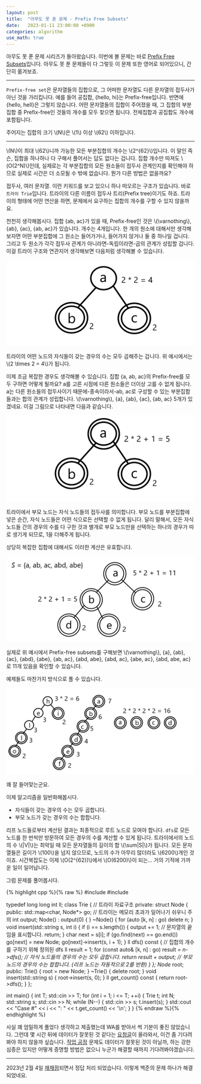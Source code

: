 ```yaml
---
layout: post
title:  "아무도 못 푼 문제 - Prefix Free Subsets"
date:   2023-01-11 23:00:00 +0900
categories: algorithm
use_math: true
---
```


아무도 못 푼 문제 시리즈가 돌아왔습니다. 이번에 볼 문제는 바로 [Prefix Free Subsets][q]입니다. 아무도 못 푼 문제들이 다 그렇듯 이 문제 또한 영어로 되어있으니, 간단히 옮겨보죠.

- - -

`Prefix-free set`은 문자열들의 집합으로, 그 어떠한 문자열도 다른 문자열의 접두사가 아닌 것을 가리킵니다. 예를 들어 공집합, {hello, hi}는 Prefix-free입니다. 반면에 {hello, hell}은 그렇지 않습니다. 어떤 문자열들의 집합이 주어졌을 때, 그 집합의 부분집합 중 Prefix-free인 것들의 개수를 모두 찾으면 됩니다. 전체집합과 공집합도 개수에 포함됩니다.

주어지는 집합의 크기 \\(N\\)은 \\(1\\) 이상 \\(62\\) 이하입니다.

- - -

\\(N\\)이 최대 \\(62\\)니까 가능한 모든 부분집합의 개수는 \\(2^{62}\\)입니다. 이 말인 즉슨, 집합을 하나하나 다 구해서 풀어서는 답도 없다는 겁니다. 집합 개수만 따져도 \\(O(2^N)\\)인데, 실제로는 각 부분집합의 모든 원소들이 접두사 관계인지를 확인해야 하므로 실제로 시간은 더 소모될 수 밖에 없습니다. 뭔가 다른 방법은 없을까요?

접두사, 여러 문자열. 이런 키워드를 보고 있으니 하나 떠오르는 구조가 있습니다. 바로 `트라이 Trie`입니다. 트라이의 다른 이름이 접두사 트리(Prefix tree)이기도 하죠. 트라이의 형태에 어떤 연산을 하면, 문제에서 요구하는 집합의 개수를 구할 수 있지 않을까요.

천천히 생각해봅시다. 집합 {ab, ac}가 있을 때, Prefix-free인 것은 \\(\varnothing\\), {ab}, {ac}, {ab, ac}가 있습니다. 개수는 4개입니다. 한 개의 원소에 대해서만 생각해보자면 어떤 부분집합에 그 원소는 들어가거나, 들어가지 않거나 둘 중 하나일 겁니다. 그리고 두 원소가 각각 접두사 관계가 아니라면-독립이라면-곱의 관계가 성립할 겁니다. 이걸 트라이 구조와 연관지어 생각해보면 다음처럼 생각해볼 수 있습니다.

![result](/assets/images/2023-01-11-q9712/mul.png)

트라이의 어떤 노드의 자식들이 갖는 경우의 수는 모두 곱해주는 겁니다. 위 예시에서는 \\(2 \times 2 = 4\\)가 됩니다.

이제 조금 복잡한 경우도 생각해볼 수 있습니다. 집합 {a, ab, ac}의 Prefix-free를 모두 구하면 어떻게 될까요? a를 고른 시점에 다른 원소들은 더이상 고를 수 없게 됩니다. a는 다른 원소들의 접두사이기 때문에-종속이라서-ab, ac로 구성할 수 있는 부분집합들과는 합의 관계가 성립합니다. \\(\varnothing\\), {a}, {ab}, {ac}, {ab, ac} 5개가 있겠네요. 이걸 그림으로 나타내면 다음과 같습니다.

![result](/assets/images/2023-01-11-q9712/add.png)

트라이에서 부모 노드는 자식 노드들의 접두사를 의미합니다. 부모 노드를 부분집합에 넣은 순간, 자식 노드들은 어떤 식으로든 선택할 수 없게 됩니다. 달리 말해서, 모든 자식 노드들 간의 경우의 수를 다 구한 것과 별개로 부모 노드만을 선택하는 하나의 경우가 따로 생기게 되므로, 1을 더해주게 됩니다.

상당히 복잡한 집합에 대해서도 이러한 계산은 유효합니다.

![result](/assets/images/2023-01-11-q9712/example.png)

실제로 위 예시에서 Prefix-free subsets를 구해보면 \\(\varnothing\\), {a}, {ab}, {ac}, {abd}, {abe}, {ab, ac}, {abd, abe}, {abd, ac}, {abe, ac}, {abd, abe, ac}로 11개 있음을 확인할 수 있습니다.

예제들도 마찬가지 방식으로 풀 수 있습니다.

![result](/assets/images/2023-01-11-q9712/testcase.png)

꽤 잘 들어맞는군요.

이제 알고리즘을 일반화해봅시다.

- 자식들이 갖는 경우의 수는 모두 곱합니다.
- 부모 노드가 갖는 경우의 수는 합합니다.

리프 노드들로부터 계산된 결과는 최종적으로 루트 노드로 모여야 합니다. `dfs`로 모든 노드를 한 번씩만 방문하여 모든 경우의 수를 계산할 수 있게 됩니다. 트라이에서의 노드의 수 \\(\|V\|\\)는 최악일 때 모든 문자열들의 길이의 합 \\(\sum\|S\|\\)가 됩니다. 모든 문자열들은 길이가 \\(100\\)을 넘지 않으므로, 노드의 수가 아무리 많더라도 \\(6200\\)개인 것이죠. 시간복잡도는 이제 \\(O(2^{62})\\)에서 \\(O(6200)\\)이 되는... 거의 기적에 가까운 일이 일어납니다.


그럼 문제를 풀어봅시다. 

{% highlight cpp %}{% raw %}
#include <iostream>
#include <map>

typedef long long int ll;
class Trie { // 트라이 자료구조
private:
	struct Node {
	public:
		std::map<char, Node*> go; // 트라이는 메모리 초과가 일어나기 쉬우니 주의
		int output;
		Node() : output(0) { }
		~Node() { for (auto [k, n] : go) delete n; }
		void insert(std::string s, int i) {
			if (i == s.length()) {
				output += 1; // 문자열의 끝임을 표시합니다.
				return;
			}
			char next = s[i];
			if (go.find(next) == go.end()) go[next] = new Node;
			go[next]->insert(s, i + 1);
		}
		ll dfs() const { // 집합의 개수를 구하기 위해 정의된 dfs
			ll result = 1;
			for (const auto& [k, n] : go) result *= n->dfs(); // 자식 노드들의 경우의 수는 모두 곱합니다.
			return result + output; // 부모 노드의 경우의 수는 합합니다. (리프 노드는 자동적으로 2를 반환)
		}
	};
	Node* root;
public:
	Trie() { root = new Node; }
	~Trie() { delete root; }
	void insert(std::string s) { root->insert(s, 0); }
	ll get_count() const { return root->dfs(); }
};

int main() {
	int T;
	std::cin >> T;
	for (int i = 1; i <= T; ++i) {
		Trie t; 
		int N;
		std::string s;
		std::cin >> N;
		while (N--) {
			std::cin >> s;
			t.insert(s);
		}
		std::cout << "Case #" << i << ": " << t.get_count() << '\n';
	}
}
{% endraw %}{% endhighlight %}

사실 꽤 엄밀하게 풀었다 생각하고 제출했는데 WA를 받아서 썩 기분이 좋진 않았습니다. 그런데 몇 시간 뒤에 데이터가 잘못된 것 같다는 [요청글][post]이 올라와서, 이건 좀 기다려봐야 하지 않을까 싶습니다. [작업 공정][q2] 문제도 데이터가 잘못된 것이 아닐까, 하는 강한 심증은 있지만 어떻게 증명할 방법은 없으니 누군가 해결할 때까지 기다려봐야겠습니다.

- - -

2023년 2월 4일 [재채점][re]되면서 정답 처리 되었습니다. 이렇게 백준의 문제 하나가 해결되었네요.

[q]:https://www.acmicpc.net/problem/9712
[q2]:https://www.acmicpc.net/problem/2221
[post]:https://www.acmicpc.net/board/view/106406
[re]:https://www.acmicpc.net/problem/history/9712